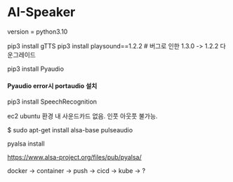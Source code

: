 # AI-Speaker

version = python3.10

pip3 install gTTS
pip3 install playsound==1.2.2 # 버그로 인한 1.3.0 -> 1.2.2 다운그레이드


pip3 install Pyaudio
#### Pyaudio error시 portaudio 설치

pip3 install SpeechRecognition


ec2 ubuntu 환경 내 사운드카드 없음. 인풋 아웃풋 불가능.

$ sudo apt-get install alsa-base pulseaudio

pyalsa install

https://www.alsa-project.org/files/pub/pyalsa/



docker -> container -> push -> cicd -> kube -> ?
